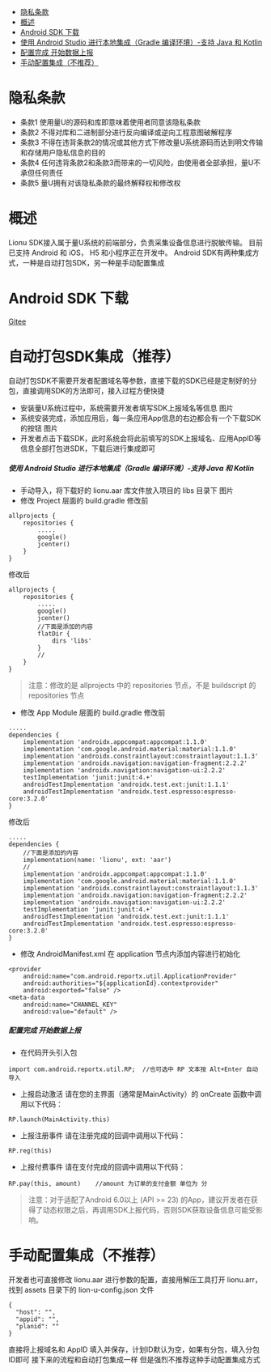 - [隐私条款](#隐私条款)
- [概述](#概述)
- [Android SDK 下载](#android-sdk-下载)
- [使用 Android Studio 进行本地集成（Gradle 编译环境）-支持 Java 和 Kotlin](#使用---android-studio-进行本地集成gradle-编译环境-支持-java-和-kotlin)
- [配置完成 开始数据上报](#配置完成-开始数据上报)
- [手动配置集成（不推荐）](#手动配置集成不推荐)

# 隐私条款
- 条款1 使用量U的源码和库即意味着使用者同意该隐私条款
- 条款2 不得对库和二进制部分进行反向编译或逆向工程意图破解程序
- 条款3 不得在违背条款2的情况或其他方式下修改量U系统源码而达到明文传输和存储用户隐私信息的目的
- 条款4 任何违背条款2和条款3而带来的一切风险，由使用者全部承担，量U不承但任何责任
- 条款5 量U拥有对该隐私条款的最终解释权和修改权

# 概述
Lionu SDK接入属于量U系统的前端部分，负责采集设备信息进行脱敏传输。
目前已支持 Android 和 iOS， H5 和小程序正在开发中。
Android SDK有两种集成方式，一种是自动打包SDK，另一种是手动配置集成

# Android SDK 下载

[Gitee](https://gitee.com/digitalevers/Lionu-Android-SDK-Demo)
# 自动打包SDK集成（推荐）
自动打包SDK不需要开发者配置域名等参数，直接下载的SDK已经是定制好的分包，直接调用SDK的方法即可，接入过程方便快捷

- 安装量U系统过程中，系统需要开发者填写SDK上报域名等信息
  图片
- 系统安装完成，添加应用后，每一条应用App信息的右边都会有一个下载SDK的按钮
图片
- 开发者点击下载SDK，此时系统会将此前填写的SDK上报域名、应用AppID等信息全部打包进SDK，下载后进行集成即可

##### 使用   Android Studio 进行本地集成（Gradle 编译环境）-支持 Java 和 Kotlin
- 手动导入，将下载好的 lionu.aar 库文件放入项目的 libs 目录下
图片
- 修改 Project 层面的 build.gradle
修改前
```
allprojects {
    repositories {
        .....
        google()
        jcenter()
    }
}
```
修改后
```
allprojects {
    repositories {
        .....
        google()
        jcenter()
        //下面是添加的内容
        flatDir {
            dirs 'libs'
        }
        //
    }
}
```
> 注意：修改的是 allprojects 中的 repositories 节点，不是 buildscript 的 repositories 节点
- 修改 App Module 层面的 build.gradle
修改前
```
.....
dependencies {
    implementation 'androidx.appcompat:appcompat:1.1.0'
    implementation 'com.google.android.material:material:1.1.0'
    implementation 'androidx.constraintlayout:constraintlayout:1.1.3'
    implementation 'androidx.navigation:navigation-fragment:2.2.2'
    implementation 'androidx.navigation:navigation-ui:2.2.2'
    testImplementation 'junit:junit:4.+'
    androidTestImplementation 'androidx.test.ext:junit:1.1.1'
    androidTestImplementation 'androidx.test.espresso:espresso-core:3.2.0'
}
```
修改后
```
.....
dependencies {
    //下面是添加的内容
    implementation(name: 'lionu', ext: 'aar')
    //
    implementation 'androidx.appcompat:appcompat:1.1.0'
    implementation 'com.google.android.material:material:1.1.0'
    implementation 'androidx.constraintlayout:constraintlayout:1.1.3'
    implementation 'androidx.navigation:navigation-fragment:2.2.2'
    implementation 'androidx.navigation:navigation-ui:2.2.2'
    testImplementation 'junit:junit:4.+'
    androidTestImplementation 'androidx.test.ext:junit:1.1.1'
    androidTestImplementation 'androidx.test.espresso:espresso-core:3.2.0'
}
```
- 修改 AndroidManifest.xml 在 application 节点内添加内容进行初始化
```
<provider
    android:name="com.android.reportx.util.ApplicationProvider"
    android:authorities="${applicationId}.contextprovider"
    android:exported="false" />
<meta-data
    android:name="CHANNEL_KEY"
    android:value="default" />
```
##### 配置完成 开始数据上报
- 在代码开头引入包
```
import com.android.reportx.util.RP;  //也可选中 RP 文本按 Alt+Enter 自动导入
```
- 上报启动激活 请在您的主界面（通常是MainActivity）的 onCreate 函数中调用以下代码：
```
RP.launch(MainActivity.this)
```
- 上报注册事件 请在注册完成的回调中调用以下代码：
```
RP.reg(this)
```
- 上报付费事件 请在支付完成的回调中调用以下代码：
```
RP.pay(this, amount)    //amount 为订单的支付金额 单位为 分
```
> 注意：对于适配了Android 6.0以上 (API >= 23) 的App，建议开发者在获得了动态权限之后，再调用SDK上报代码，否则SDK获取设备信息可能受影响。


# 手动配置集成（不推荐）
开发者也可直接修改 lionu.aar 进行参数的配置，直接用解压工具打开 lionu.arr，找到 assets 目录下的 lion-u-config.json 文件
```
{
  "host": "",
  "appid": "",
  "planid": ""
}
```
直接将上报域名和 AppID 填入并保存，计划ID默认为空，如果有分包，填入分包ID即可
接下来的流程和自动打包集成一样
但是强烈不推荐这种手动配置集成方式



